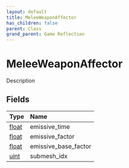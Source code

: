 ```yaml
---
layout: default
title: MeleeWeaponAffector
has_children: false
parent: Class
grand_parent: Game Reflection
---
```

# MeleeWeaponAffector
Description 

## Fields
| Type | Name |
|:-------------|:--------------|
| [float](/game-reflection/components/float.md) | emissive_time |
| [float](/game-reflection/components/float.md) | emissive_factor |
| [float](/game-reflection/components/float.md) | emissive_base_factor |
| [uint](/game-reflection/components/uint.md) | submesh_idx |
